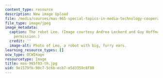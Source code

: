 ```yaml
---
content_type: resource
description: New image Upload
file: /media/courses/mas-965-special-topics-in-media-technology-cooperative-machines-fall-2003/9e1579fb90c75c6becb7e5d3359c8f80_mas-965f03-th.jpg
file_type: image/jpeg
image_metadata:
  caption: The robot Leo. (Image courtesy Andrea Lockerd and Guy Hoffman. Used with
    permission.)
  credit: ''
  image-alt: Photo of Leo, a robot with big, furry ears.
learning_resource_types: []
ocw_type: OCWImage
resourcetype: Image
title: mas-965f03-th.jpg
uid: 9e1579fb-90c7-5c6b-ecb7-e5d3359c8f80
---
```


